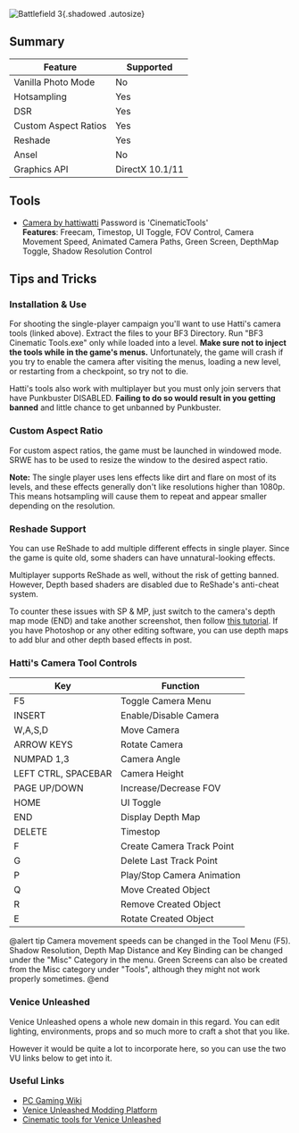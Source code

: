 ![Battlefield 3](Images\bf3.png "Shot by Smithy"){.shadowed .autosize}
 
## Summary
 
Feature | Supported
--|--
Vanilla Photo Mode | No
Hotsampling | Yes
DSR | Yes
Custom Aspect Ratios | Yes
Reshade | Yes
Ansel | No
Graphics API | DirectX 10.1/11
 
## Tools
 
* [Camera by hattiwatti](https://www.mediafire.com/file/x5haebqei1rt7lq/CT_BF3_20180501-b0fdee.rar/file) Password is 'CinematicTools'  
**Features**: Freecam, Timestop, UI Toggle, FOV Control, Camera Movement Speed, Animated Camera Paths, Green Screen, DepthMap Toggle, Shadow Resolution Control 

## Tips and Tricks

### Installation & Use

For shooting the single-player campaign you'll want to use Hatti's camera tools (linked above). Extract the files to your BF3 Directory. Run "BF3 Cinematic Tools.exe" only while loaded into a level. **Make sure not to inject the tools while in the game's menus.** Unfortunately, the game will crash if you try to enable the camera after visiting the menus, loading a new level, or restarting from a checkpoint, so try not to die. 

Hatti's tools also work with multiplayer but you must only join servers that have Punkbuster DISABLED. **Failing to do so would result in you getting banned** and little chance to get unbanned by Punkbuster. 

### Custom Aspect Ratio

For custom aspect ratios, the game must be launched in windowed mode. SRWE has to be used to resize the window to the desired aspect ratio.

**Note:** The single player uses lens effects like dirt and flare on most of its levels, and these effects generally don't like resolutions higher than 1080p. This means hotsampling will cause them to repeat and appear smaller depending on the resolution.

### Reshade Support

You can use ReShade to add multiple different effects in single player. Since the game is quite old, some shaders can have unnatural-looking effects. 

Multiplayer supports ReShade as well, without the risk of getting banned. However, Depth based shaders are disabled due to ReShade's anti-cheat system. 

To counter these issues with SP & MP, just switch to the camera's depth map mode (END) and take another screenshot, then follow [this tutorial](https://framedsc.com/ReshadeGuides/depthguide.htm). If you have Photoshop or any other editing software, you can use depth maps to add blur and other depth based effects in post.

### Hatti's Camera Tool Controls

Key | Function
--|--|
F5 | Toggle Camera Menu
INSERT | Enable/Disable Camera
W,A,S,D | Move Camera
ARROW KEYS | Rotate Camera
NUMPAD 1,3 | Camera Angle
LEFT CTRL, SPACEBAR | Camera Height
PAGE UP/DOWN | Increase/Decrease FOV
HOME | UI Toggle
END | Display Depth Map
DELETE | Timestop
F | Create Camera Track Point
G | Delete Last Track Point
P | Play/Stop Camera Animation
Q | Move Created Object
R | Remove Created Object
E | Rotate Created Object

@alert tip
Camera movement speeds can be changed in the Tool Menu (F5). Shadow Resolution, Depth Map Distance and Key Binding can be changed under the "Misc" Category in the menu. Green Screens can also be created from the Misc category under "Tools", although they might not work properly sometimes.
@end


### Venice Unleashed

Venice Unleashed opens a whole new domain in this regard. You can edit lighting, environments, props and so much more to craft a shot that you like.

However it would be quite a lot to incorporate here, so you can use the two VU links below to get into it.

### Useful Links
 
* [PC Gaming Wiki](https://www.pcgamingwiki.com/wiki/Battlefield_3)
* [Venice Unleashed Modding Platform](https://veniceunleashed.net/)
* [Cinematic tools for Venice Unleashed](https://github.com/Powback/VEXT-CinematicTools)